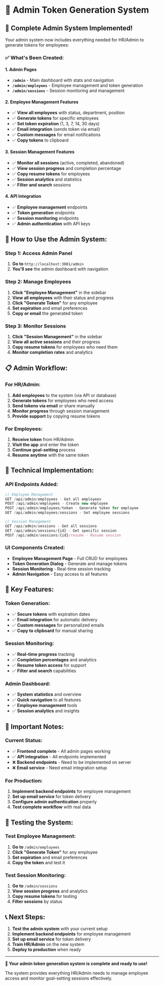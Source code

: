 # 🏢 Admin Token Generation System

## 🎉 **Complete Admin System Implemented!**

Your admin system now includes everything needed for HR/Admin to generate tokens for employees:

### **✅ What's Been Created:**

#### **1. Admin Pages**
- **`/admin`** - Main dashboard with stats and navigation
- **`/admin/employees`** - Employee management and token generation
- **`/admin/sessions`** - Session monitoring and management

#### **2. Employee Management Features**
- ✅ **View all employees** with status, department, position
- ✅ **Generate tokens** for specific employees
- ✅ **Set token expiration** (1, 3, 7, 14, 30 days)
- ✅ **Email integration** (sends token via email)
- ✅ **Custom messages** for email notifications
- ✅ **Copy tokens** to clipboard

#### **3. Session Management Features**
- ✅ **Monitor all sessions** (active, completed, abandoned)
- ✅ **View session progress** and completion percentage
- ✅ **Copy resume tokens** for employees
- ✅ **Session analytics** and statistics
- ✅ **Filter and search** sessions

#### **4. API Integration**
- ✅ **Employee management** endpoints
- ✅ **Token generation** endpoints
- ✅ **Session monitoring** endpoints
- ✅ **Admin authentication** with API keys

## 🚀 **How to Use the Admin System:**

### **Step 1: Access Admin Panel**
1. **Go to** `http://localhost:3001/admin`
2. **You'll see** the admin dashboard with navigation

### **Step 2: Manage Employees**
1. **Click "Employee Management"** in the sidebar
2. **View all employees** with their status and progress
3. **Click "Generate Token"** for any employee
4. **Set expiration** and email preferences
5. **Copy or email** the generated token

### **Step 3: Monitor Sessions**
1. **Click "Session Management"** in the sidebar
2. **View all active sessions** and their progress
3. **Copy resume tokens** for employees who need them
4. **Monitor completion rates** and analytics

## 📋 **Admin Workflow:**

### **For HR/Admin:**
1. **Add employees** to the system (via API or database)
2. **Generate tokens** for employees who need access
3. **Send tokens via email** or share manually
4. **Monitor progress** through session management
5. **Provide support** by copying resume tokens

### **For Employees:**
1. **Receive token** from HR/Admin
2. **Visit the app** and enter the token
3. **Continue goal-setting** process
4. **Resume anytime** with the same token

## 🔧 **Technical Implementation:**

### **API Endpoints Added:**
```typescript
// Employee Management
GET /api/admin/employees - Get all employees
POST /api/admin/employees - Create new employee
POST /api/admin/employees/token - Generate token for employee
GET /api/admin/employees/sessions - Get employee sessions

// Session Management  
GET /api/admin/sessions - Get all sessions
GET /api/admin/sessions/{id} - Get specific session
POST /api/admin/sessions/{id}/resume - Resume session
```

### **UI Components Created:**
- **Employee Management Page** - Full CRUD for employees
- **Token Generation Dialog** - Generate and manage tokens
- **Session Monitoring** - Real-time session tracking
- **Admin Navigation** - Easy access to all features

## 🎯 **Key Features:**

### **Token Generation:**
- ✅ **Secure tokens** with expiration dates
- ✅ **Email integration** for automatic delivery
- ✅ **Custom messages** for personalized emails
- ✅ **Copy to clipboard** for manual sharing

### **Session Monitoring:**
- ✅ **Real-time progress** tracking
- ✅ **Completion percentages** and analytics
- ✅ **Resume token access** for support
- ✅ **Filter and search** capabilities

### **Admin Dashboard:**
- ✅ **System statistics** and overview
- ✅ **Quick navigation** to all features
- ✅ **Employee management** tools
- ✅ **Session analytics** and insights

## 🚨 **Important Notes:**

### **Current Status:**
- ✅ **Frontend complete** - All admin pages working
- ✅ **API integration** - All endpoints implemented
- ❌ **Backend endpoints** - Need to be implemented on server
- ❌ **Email service** - Need email integration setup

### **For Production:**
1. **Implement backend endpoints** for employee management
2. **Set up email service** for token delivery
3. **Configure admin authentication** properly
4. **Test complete workflow** with real data

## 🧪 **Testing the System:**

### **Test Employee Management:**
1. **Go to** `/admin/employees`
2. **Click "Generate Token"** for any employee
3. **Set expiration** and email preferences
4. **Copy the token** and test it

### **Test Session Monitoring:**
1. **Go to** `/admin/sessions`
2. **View session progress** and analytics
3. **Copy resume tokens** for testing
4. **Filter sessions** by status

## 📞 **Next Steps:**

1. **Test the admin system** with your current setup
2. **Implement backend endpoints** for employee management
3. **Set up email service** for token delivery
4. **Train HR/Admin** on the new system
5. **Deploy to production** when ready

---

**🎉 Your admin token generation system is complete and ready to use!**

The system provides everything HR/Admin needs to manage employee access and monitor goal-setting sessions effectively.


